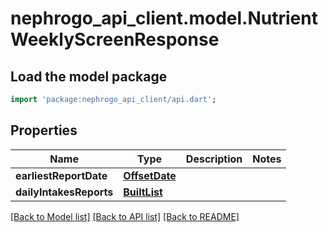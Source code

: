 # nephrogo_api_client.model.NutrientWeeklyScreenResponse

## Load the model package
```dart
import 'package:nephrogo_api_client/api.dart';
```

## Properties
Name | Type | Description | Notes
------------ | ------------- | ------------- | -------------
**earliestReportDate** | [**OffsetDate**](OffsetDate.md) |  | 
**dailyIntakesReports** | [**BuiltList<DailyIntakesReport>**](DailyIntakesReport.md) |  | 

[[Back to Model list]](../README.md#documentation-for-models) [[Back to API list]](../README.md#documentation-for-api-endpoints) [[Back to README]](../README.md)



